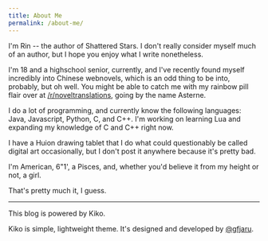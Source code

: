```yaml
---
title: About Me
permalink: /about-me/
---
```


I'm Rin -- the author of Shattered Stars. I don't really consider myself much of an author, but I hope you enjoy what I write nonetheless.

I'm 18 and a highschool senior, currently, and I've recently found myself incredibly into Chinese webnovels, which is an odd thing to be into, probably, but oh well. You might be able to catch me with my rainbow pill flair over at [/r/noveltranslations](https://reddit.com/r/noveltranslations), going by the name Asterne.

I do a lot of programming, and currently know the following languages: Java, Javascript, Python, C, and C++. I'm working on learning Lua and expanding my knowledge of C and C++ right now.

I have a Huion drawing tablet that I do what could questionably be called digital art occasionally, but I don't post it anywhere because it's pretty bad.

I'm American, 6"1', a Pisces, and, whether you'd believe it from my height or not, a girl.

That's pretty much it, I guess.

---

This blog is powered by Kiko.

Kiko is simple, lightweight theme. It's designed and developed by [@gfjaru](https://twitter.com/gfjaru).
